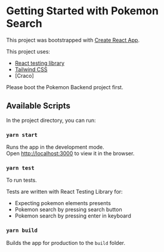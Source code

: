 # Getting Started with Pokemon Search

This project was bootstrapped with [Create React App](https://github.com/facebook/create-react-app).

This project uses:
* [React testing library](https://tailwindcss.com/)
* [Tailwind CSS](https://tailwindcss.com/)
* [Craco]

Please boot the Pokemon Backend project first.

## Available Scripts

In the project directory, you can run:

### `yarn start`

Runs the app in the development mode.\
Open [http://localhost:3000](http://localhost:3000) to view it in the browser.

### `yarn test`

To run tests.

Tests are written with React Testing Library for:
* Expecting pokemon elements presents
* Pokemon search by pressing search button
* Pokemon search by pressing enter in keyboard

### `yarn build`

Builds the app for production to the `build` folder.
